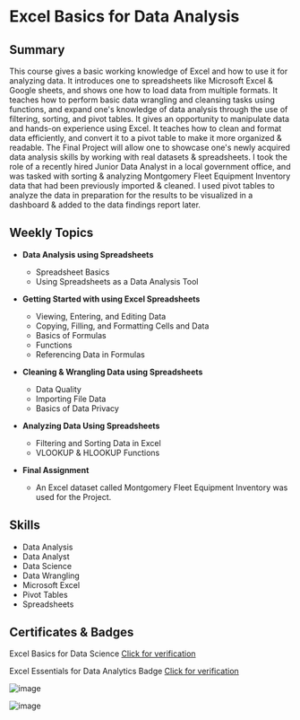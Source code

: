 # Excel Basics for Data Analysis

## Summary

This course gives a basic working knowledge of Excel and how to use it for analyzing data. It introduces one to spreadsheets like Microsoft Excel & Google sheets, and shows one how to load data from multiple formats. It teaches how to perform basic data wrangling and cleansing tasks using functions, and expand one's knowledge of data analysis through the use of filtering, sorting, and pivot tables. It gives an opportunity to manipulate data and hands-on experience using Excel. It teaches how to clean and format data efficiently, and convert it to a pivot table to make it more organized & readable. The Final Project will allow one to showcase one's newly acquired data analysis skills by working with real datasets & spreadsheets. I took the role of a recently hired Junior Data Analyst in a local government office, and was tasked with sorting & analyzing Montgomery Fleet Equipment Inventory data that had been previously imported & cleaned. I used pivot tables to analyze the data in preparation for the results to be visualized in a dashboard & added to the data findings report later.

## Weekly Topics

* **Data Analysis using Spreadsheets**
  * Spreadsheet Basics
  * Using Spreadsheets as a Data Analysis Tool
* **Getting Started with using Excel Spreadsheets**
  * Viewing, Entering, and Editing Data
  * Copying, Filling, and Formatting Cells and Data
  * Basics of Formulas
  * Functions
  * Referencing Data in Formulas
* **Cleaning & Wrangling Data using Spreadsheets**
  * Data Quality
  * Importing File Data
  * Basics of Data Privacy
* **Analyzing Data Using Spreadsheets**
  * Filtering and Sorting Data in Excel
  * VLOOKUP & HLOOKUP Functions
    
* **Final Assignment**
  * An Excel dataset called Montgomery Fleet Equipment Inventory was used for the Project.

## Skills

* Data Analysis
* Data Analyst
* Data Science
* Data Wrangling
* Microsoft Excel
* Pivot Tables
* Spreadsheets

## Certificates & Badges

Excel Basics for Data Science [Click for verification](https://coursera.org/verify/VD3XPLGC725M)<br>

Excel Essentials for Data Analytics Badge [Click for verification](https://www.credly.com/badges/f51dfb21-2f27-4eb5-99db-f69db8aef6db/public_url)<br>

![image](https://github.com/user-attachments/assets/35782f99-42ef-4ce1-bd29-e5b47b4db156)

![image](https://github.com/user-attachments/assets/5a01a86a-fc68-45d9-9c76-2f582fe07692)

